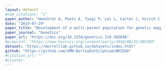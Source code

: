 ```yaml
---
layout: default
#num_citations: "1"
paper_author: "Hemshrot A, Poets A, Tyagi P, Lei L, Carter C, Hirsch C, Li L, Brown-Guedira G, Morrell P, Muelbauer G, Smith K"
date: "2019-07-29"
paper_title: "Development of a multi-parent population for genetic mapping and allele discovery in six-row barley"
paper_journal: "Genetics"
paper_url: "https://doi.org/10.1534/genetics.119.302046"
#preprint: "https://www.biorxiv.org/content/early/2018/08/31/405399"
dataset: "https://morrelllab.github.io/datasets/index.html"
github: "https://github.com/UMN-BarleyOatSilphium/BRIDG6"
#citation_url: ""
#cluster: 
---
```

